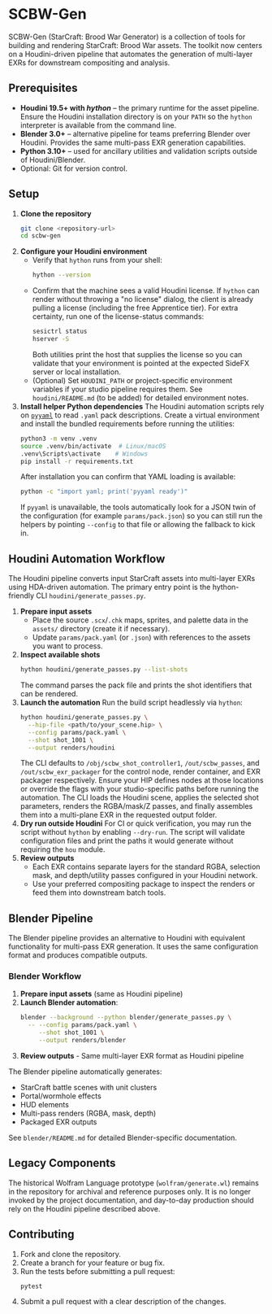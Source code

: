 # SCBW-Gen

SCBW-Gen (StarCraft: Brood War Generator) is a collection of tools for building and rendering StarCraft: Brood War assets. The toolkit now centers on a Houdini-driven pipeline that automates the generation of multi-layer EXRs for downstream compositing and analysis.

## Prerequisites

- **Houdini 19.5+ with _hython_** – the primary runtime for the asset pipeline. Ensure the Houdini installation directory is on your `PATH` so the `hython` interpreter is available from the command line.
- **Blender 3.0+** – alternative pipeline for teams preferring Blender over Houdini. Provides the same multi-pass EXR generation capabilities.
- **Python 3.10+** – used for ancillary utilities and validation scripts outside of Houdini/Blender.
- Optional: Git for version control.

## Setup

1. **Clone the repository**
   ```bash
   git clone <repository-url>
   cd scbw-gen
   ```
2. **Configure your Houdini environment**
   - Verify that `hython` runs from your shell:
     ```bash
     hython --version
     ```
   - Confirm that the machine sees a valid Houdini license. If `hython` can render without throwing a "no license" dialog, the client is already pulling a license (including the free Apprentice tier). For extra certainty, run one of the license-status commands:
     ```bash
     sesictrl status
     hserver -S
     ```
     Both utilities print the host that supplies the license so you can validate that your environment is pointed at the expected SideFX server or local installation.
   - (Optional) Set `HOUDINI_PATH` or project-specific environment variables if your studio pipeline requires them. See `houdini/README.md` (to be added) for detailed environment notes.
3. **Install helper Python dependencies**
   The Houdini automation scripts rely on [`pyyaml`](https://pyyaml.org/) to read `.yaml` pack descriptions. Create a virtual environment and install the bundled requirements before running the utilities:
   ```bash
   python3 -m venv .venv
   source .venv/bin/activate  # Linux/macOS
   .venv\Scripts\activate    # Windows
   pip install -r requirements.txt
   ```
   After installation you can confirm that YAML loading is available:
   ```bash
   python -c "import yaml; print('pyyaml ready')"
   ```
   If `pyyaml` is unavailable, the tools automatically look for a JSON twin of the configuration (for example `params/pack.json`) so you can still run the helpers by pointing `--config` to that file or allowing the fallback to kick in.

## Houdini Automation Workflow

The Houdini pipeline converts input StarCraft assets into multi-layer EXRs using HDA-driven automation. The primary entry point is the hython-friendly CLI `houdini/generate_passes.py`.

1. **Prepare input assets**
   - Place the source `.scx`/`.chk` maps, sprites, and palette data in the `assets/` directory (create it if necessary).
   - Update `params/pack.yaml` (or `.json`) with references to the assets you want to process.
2. **Inspect available shots**
   ```bash
   hython houdini/generate_passes.py --list-shots
   ```
   The command parses the pack file and prints the shot identifiers that can be rendered.
3. **Launch the automation**
   Run the build script headlessly via `hython`:
   ```bash
   hython houdini/generate_passes.py \
     --hip-file <path/to/your_scene.hip> \
     --config params/pack.yaml \
     --shot shot_1001 \
     --output renders/houdini
   ```
   The CLI defaults to `/obj/scbw_shot_controller1`, `/out/scbw_passes`, and `/out/scbw_exr_packager` for the control node, render container, and EXR packager respectively. Ensure your HIP defines nodes at those locations or override the flags with your studio-specific paths before running the automation.
   The CLI loads the Houdini scene, applies the selected shot parameters, renders the RGBA/mask/Z passes, and finally assembles them into a multi-plane EXR in the requested output folder.
4. **Dry run outside Houdini**
   For CI or quick verification, you may run the script without `hython` by enabling `--dry-run`. The script will validate configuration files and print the paths it would generate without requiring the `hou` module.
5. **Review outputs**
   - Each EXR contains separate layers for the standard RGBA, selection mask, and depth/utility passes configured in your Houdini network.
   - Use your preferred compositing package to inspect the renders or feed them into downstream batch tools.

## Blender Pipeline

The Blender pipeline provides an alternative to Houdini with equivalent functionality for multi-pass EXR generation. It uses the same configuration format and produces compatible outputs.

### Blender Workflow

1. **Prepare input assets** (same as Houdini pipeline)
2. **Launch Blender automation**:
   ```bash
   blender --background --python blender/generate_passes.py \
     -- --config params/pack.yaml \
        --shot shot_1001 \
        --output renders/blender
   ```
3. **Review outputs** - Same multi-layer EXR format as Houdini pipeline

The Blender pipeline automatically generates:
- StarCraft battle scenes with unit clusters
- Portal/wormhole effects
- HUD elements
- Multi-pass renders (RGBA, mask, depth)
- Packaged EXR outputs

See `blender/README.md` for detailed Blender-specific documentation.

## Legacy Components

The historical Wolfram Language prototype (`wolfram/generate.wl`) remains in the repository for archival and reference purposes only. It is no longer invoked by the project documentation, and day-to-day production should rely on the Houdini pipeline described above.

## Contributing

1. Fork and clone the repository.
2. Create a branch for your feature or bug fix.
3. Run the tests before submitting a pull request:
   ```bash
   pytest
   ```
4. Submit a pull request with a clear description of the changes.

